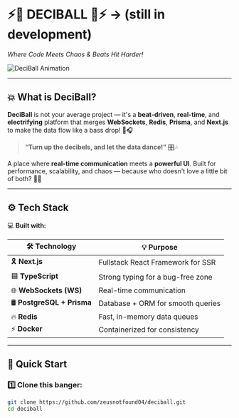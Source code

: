 # ⚡🎵 DECIBALL 🎵⚡ -> (still in development)  
*Where Code Meets Chaos & Beats Hit Harder!*  

![DeciBall Animation](https://media.giphy.com/media/l0MYt5jPR6QX5pnqM/giphy.gif)  

---

## 💥 What is DeciBall?  
**DeciBall** is not your average project — it's a **beat-driven**, **real-time**, and **electrifying** platform that merges **WebSockets**, **Redis**, **Prisma**, and **Next.js** to make the data flow like a bass drop! 🚀🎧  

> **“Turn up the decibels, and let the data dance!”** 🎛️🎶  

A place where **real-time communication** meets a **powerful UI**. Built for performance, scalability, and chaos — because who doesn't love a little bit of both? 🤯💥  

---

## ⚙️ Tech Stack  
💻 **Built with:**  

| 🛠️ **Technology**    | 💡 **Purpose**                      |
|----------------------|-------------------------------------|
| 🎗️ **Next.js**        | Fullstack React Framework for SSR  |
| 🟦 **TypeScript**     | Strong typing for a bug-free zone  |
| 🌐 **WebSockets (WS)**| Real-time communication            |
| 🛢️ **PostgreSQL + Prisma** | Database + ORM for smooth queries |
| 🔥 **Redis**          | Fast, in-memory data queues        |
| ⚡ **Docker**         | Containerized for consistency      |


---

## 🚀 Quick Start  

### 1️⃣ **Clone this banger:**  
```bash
git clone https://github.com/zeusnotfound04/deciball.git
cd deciball
